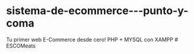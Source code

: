 # sistema-de-ecommerce---punto-y-coma
Tu primer web E-Commerce desde cero! PHP + MYSQL con XAMPP
#   E S C O M e a t s  
 